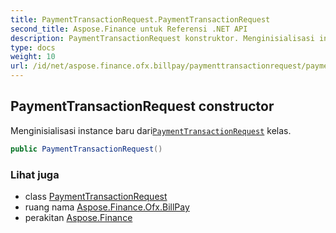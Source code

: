 ```yaml
---
title: PaymentTransactionRequest.PaymentTransactionRequest
second_title: Aspose.Finance untuk Referensi .NET API
description: PaymentTransactionRequest konstruktor. Menginisialisasi instance baru dariPaymentTransactionRequest kelas.
type: docs
weight: 10
url: /id/net/aspose.finance.ofx.billpay/paymenttransactionrequest/paymenttransactionrequest/
---
```

## PaymentTransactionRequest constructor

Menginisialisasi instance baru dari[`PaymentTransactionRequest`](../) kelas.

```csharp
public PaymentTransactionRequest()
```

### Lihat juga

* class [PaymentTransactionRequest](../)
* ruang nama [Aspose.Finance.Ofx.BillPay](../../paymenttransactionrequest/)
* perakitan [Aspose.Finance](../../../)


